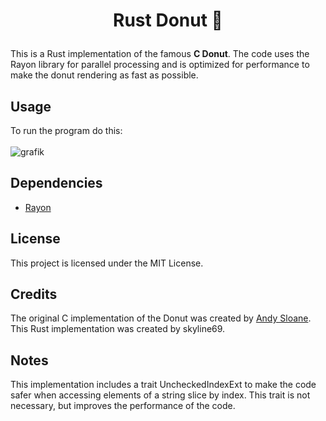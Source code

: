 # <p align="center"> __Rust Donut 🍩__ </p>
This is a Rust implementation of the famous **C Donut**. The code uses the Rayon library for parallel processing and is optimized for performance to make the donut rendering as fast as possible.
## Usage
To run the program do this:
<br><br>
![grafik](https://user-images.githubusercontent.com/67526259/229888088-b2ced43e-c0f1-4095-9ace-a465bf317f1a.png)


## Dependencies
- <a href="https://crates.io/crates/rayon">Rayon</a>

## License

This project is licensed under the MIT License.

## Credits

The original C implementation of the Donut was created by <a href="https://www.a1k0n.net/2011/07/20/donut-math.html">Andy Sloane</a>. This Rust implementation was created by skyline69.

## Notes

This implementation includes a trait UncheckedIndexExt to make the code safer when accessing elements of a string slice by index. This trait is not necessary, but improves the performance of the code.
